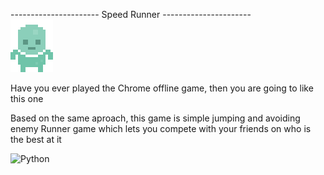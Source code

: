    ----------------------   Speed Runner   ----------------------   
![Game Logo](https://github.com/rohitagr0310/Projects/blob/main/Speed%20Runner/resources/graphics/Player/player_stand.png)

Have you ever played the Chrome offline game, then you are going to like this one

Based on the same aproach, this game is simple jumping and avoiding enemy Runner game which lets you compete
with your friends on who is the best at it


![Python](https://img.shields.io/badge/python-v3.7-blue)

